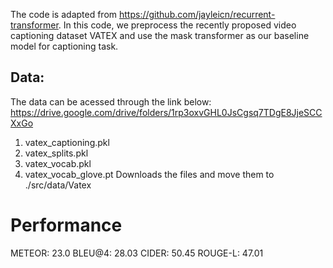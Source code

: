 The code is adapted from https://github.com/jayleicn/recurrent-transformer. In this code, we preprocess the recently proposed video captioning dataset VATEX and use the mask transformer as our baseline model for captioning task.

## Data:
The data can be acessed through the link below:
https://drive.google.com/drive/folders/1rp3oxvGHL0JsCgsq7TDgE8JjeSCCXxGo
1. vatex_captioning.pkl
2. vatex_splits.pkl
3. vatex_vocab.pkl
4. vatex_vocab_glove.pt
Downloads the files and move them to ./src/data/Vatex

# Performance
METEOR: 23.0 BLEU@4: 28.03 CIDER: 50.45 ROUGE-L: 47.01
